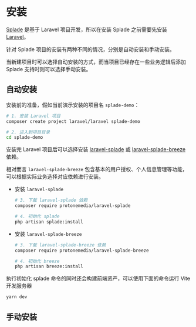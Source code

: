 # 安装

[Splade](https://splade.dev) 是基于 Laravel 项目开发，所以在安装 Splade 之前需要先安装 [Laravel](https://laravel.com/docs)。

针对 Splade 项目的安装有两种不同的情况，分别是自动安装和手动安装。

当新建项目时可以选择自动安装的方式，而当项目已经存在一些业务逻辑后添加 Splade 支持时则可以选择手动安装。

## 自动安装

安装前的准备，假如当前演示安装的项目名 `splade-demo`：

```bash
# 1. 安装 Laravel 项目
composer create project laravel/laravel splade-demo

# 2. 进入到项目目录
cd splade-demo
```

安装完 Laravel 项目后可以选择安装 [laravel-splade](https://github.com/protonemedia/laravel-splade) 或 [laravel-splade-breeze](https://github.com/protonemedia/laravel-splade-breeze) 依赖。

相对而言 `laravel-splade-breeze` 包含基本的用户授权、个人信息管理等功能，可以根据实际业务选择对应依赖进行安装。

- 安装 `laravel-splade`

    ```bash
    # 3. 下载 laravel-splade 依赖
    composer require protonemedia/laravel-splade

    # 4. 初始化 splade
    php artisan splade:install
    ```

- 安装 `laravel-splade-breeze`

    ```bash
    # 3. 下载 laravel-splade-breeze 依赖
    composer require protonemedia/laravel-splade-breeze

    # 4. 初始化 breeze
    php artisan breeze:install
    ```

执行初始化 splade 命令的同时还会构建前端资产，可以使用下面的命令运行 Vite 开发服务器

```bash
yarn dev
```

## 手动安装

